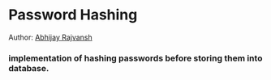 # Password Hashing

Author: [Abhijay Rajvansh](https://abhijayrajvansh.com)

### implementation of hashing passwords before storing them into database.